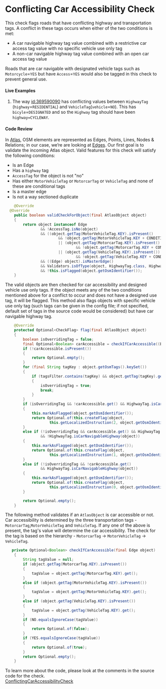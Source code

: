 # Conflicting Car Accessibility Check 

This check flags roads that have conflicting highway and transportation tags. A conflict in these tags occurs when either of the two conditions is met:
 * A car navigable highway tag value combined with a restrictive car 
access tag value with no specific vehicle use only tag 
 * A non-car navigable highway tag value combined with an open car access tag value
 
Roads that are car navigable with designated vehicle tags such as `Motorcycle`=`YES` but have `Access`=`YES` would also be tagged in this check to prevent general use.
#### Live Examples
1. The way [id:369590090](https://www.openstreetmap.org/way/369590090) has conflicting values between `HighwayTag` (`highway`=`RESIDENTIAL`) and `VehicleTag`(`vehicle`=`NO`). This has `bicyle`=`DESIGNATED` and so the `Highway` tag should have been `highway=CYCLEWAY`.
#### Code Review
In [Atlas](https://github.com/osmlab/atlas), OSM elements are represented as Edges, Points, Lines, Nodes & Relations; in our case, we’re are looking at [Edges](https://github.com/osmlab/atlas/blob/dev/src/main/java/org/openstreetmap/atlas/geography/atlas/items/Edge.java).
Our first goal is to validate the incoming Atlas object. Valid features for this check will satisfy the following conditions:
* Is an Edge
* Has a `highway` tag
* `AccessTag` for the object is not "no"
* Has either `MotorVehicleTag` or `MotorcarTag` or `VehicleTag` and none of these are conditional tags
* Is a master edge
* Is not a way sectioned duplicate
```java
    @Override
  @Override
    public boolean validCheckForObject(final AtlasObject object)
    {
        return object instanceof Edge
                && !AccessTag.isNo(object)
                && ((object.getTag(MotorVehicleTag.KEY).isPresent()
                        && !object.getTag(MotorVehicleTag.KEY + CONDITIONAL).isPresent())
                        || (object.getTag(MotorcarTag.KEY).isPresent()
                                && !object.getTag(MotorcarTag.KEY + CONDITIONAL).isPresent())
                        || (object.getTag(VehicleTag.KEY).isPresent())
                                && !object.getTag(VehicleTag.KEY + CONDITIONAL).isPresent())
                && ((Edge) object).isMasterEdge()
                && Validators.isOfType(object, HighwayTag.class, HighwayTag.values())
                && !this.isFlagged(object.getOsmIdentifier());
    }
```
The valid objects are then checked for car accessibility and designed vehicle use only tags. If the object meets any of the two conditions mentioned above for a conflict to  occur and does not have a designed use tag, it will be flagged. This
method also flags objects with specific vehicle use only tag (such tags can be given in the config file; if not specified, default set of tags in the source code would be considered) but have car navigable highway tag.
```java
    @Override
    protected Optional<CheckFlag> flag(final AtlasObject object)
    {
        boolean isOverridingTag = false;
        final Optional<Boolean> carAccessible = checkIfCarAccessible((Edge) object);
        if (!carAccessible.isPresent())
        {
            return Optional.empty();
        }
        for (final String tagKey : object.getOsmTags().keySet())
        {
            if (tagsFilter.contains(tagKey) && object.getTag(tagKey).get().equalsIgnoreCase(YES))
            {
                isOverridingTag = true;
                break;
            }
        }
        if (isOverridingTag && !carAccessible.get() && HighwayTag.isCarNavigableHighway(object))
        {
            this.markAsFlagged(object.getOsmIdentifier());
            return Optional.of(this.createFlag(object,
                    this.getLocalizedInstruction(2, object.getOsmIdentifier())));
        }
        else if (!isOverridingTag && carAccessible.get() && HighwayTag.isMetricHighway(object)
                && !HighwayTag.isCarNavigableHighway(object))
        {
            this.markAsFlagged(object.getOsmIdentifier());
            return Optional.of(this.createFlag(object,
                    this.getLocalizedInstruction(1, object.getOsmIdentifier())));
        }
        else if (!isOverridingTag && !carAccessible.get()
                && HighwayTag.isCarNavigableHighway(object))
        {
            this.markAsFlagged(object.getOsmIdentifier());
            return Optional.of(this.createFlag(object,
                    this.getLocalizedInstruction(0, object.getOsmIdentifier())));
        }

        return Optional.empty();
    }
```
The following method validates if an `AtlasObject` is car accessible or not. Car accessibility is determined by the three transportation tags -
`MotorcarTag`,`MotorVehicleTag` and `VehicleTag`. If any one of the above is present, the tag's value will determine the car accessibility. The check for
the tag is based on the hierarchy - `MotorcarTag` -> `MotorVehicleTag` -> `VehicleTag`.
```java
   private Optional<Boolean> checkIfCarAccessible(final Edge object)
    {
        String tagValue = null;
        if (object.getTag(MotorcarTag.KEY).isPresent())
        {
            tagValue = object.getTag(MotorcarTag.KEY).get();
        }
        else if (object.getTag(MotorVehicleTag.KEY).isPresent())
        {
            tagValue = object.getTag(MotorVehicleTag.KEY).get();
        }
        else if (object.getTag(VehicleTag.KEY).isPresent())
        {
            tagValue = object.getTag(VehicleTag.KEY).get();
        }
        if (NO.equalsIgnoreCase(tagValue))
        {
            return Optional.of(false);
        }
        if (YES.equalsIgnoreCase(tagValue))
        {
            return Optional.of(true);
        }
        return Optional.empty();
    }
```
To learn more about the code, please look at the comments in the source code for the check.  
[ConflictingCarAccessibilityCheck](../../src/main/java/org/openstreetmap/atlas/checks/validation/tag/ConflictingCarAccessibilityCheck.java)
